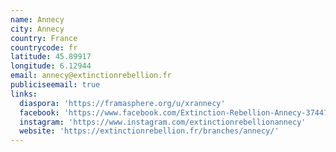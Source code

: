 ```yaml
---
name: Annecy
city: Annecy
country: France
countrycode: fr
latitude: 45.89917
longitude: 6.12944
email: annecy@extinctionrebellion.fr
publiciseemail: true
links:
  diaspora: 'https://framasphere.org/u/xrannecy'
  facebook: 'https://www.facebook.com/Extinction-Rebellion-Annecy-374471706449949/'
  instagram: 'https://www.instagram.com/extinctionrebellionannecy'
  website: 'https://extinctionrebellion.fr/branches/annecy/'
---
```


